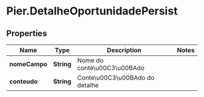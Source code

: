 # Pier.DetalheOportunidadePersist

## Properties
Name | Type | Description | Notes
------------ | ------------- | ------------- | -------------
**nomeCampo** | **String** | Nome do conte\u00C3\u00BAdo | 
**conteudo** | **String** | Conte\u00C3\u00BAdo do detalhe | 


